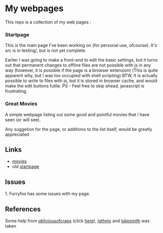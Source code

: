 # My webpages
This repo is a collection of my web pages :

### Startpage
This is the main page I've been working on (for personal use, ofcourse). It's src is in testing/, but is not yet complete.

Earlier I was going to make a front-end to edit the basic settings, but it turns out that permanent changes to offline files are not possible with js in any way (however, it is possible if the page is a browser extension) (This is quite apparent why, but I was too occupied with shell scripting)
BTW, It is actually possible to write to files with js, but it is stored in browser cache, and would make the edit buttons futile.
PS - Feel free to skip ahead, javascript is frustrating.

### Great Movies
A simple webpage listing out some good and pointful movies that I have seen (or will see).

Any suggetion for the page, or additions to the list itself, would be greatly appreciated

## Links
- <a href=https://skaar513.github.io>movies</a>
- old <a href=https://skaar513.github.io/homepage.html>startpage</a>

## Issues
<p>1. Furryfox has some issues with my page.</p>

## References
Some help from 
<a href=https://github.com/obliviousofcraps/>obliviousofcraps</a> (click <a href=https://camo.githubusercontent.com/9297eb33015795689442bca39f2381dc15861aeacc13abde2611f4fe391a8cf6/68747470733a2f2f692e6962622e636f2f534b62546b6a512f31322e706e67>here</a>), 
<a href=https://jgthms.com/web-design-in-4-minutes>jgthms</a> and 
<a href=https://lukesmith.xyz>lukesmith</a>
was taken
